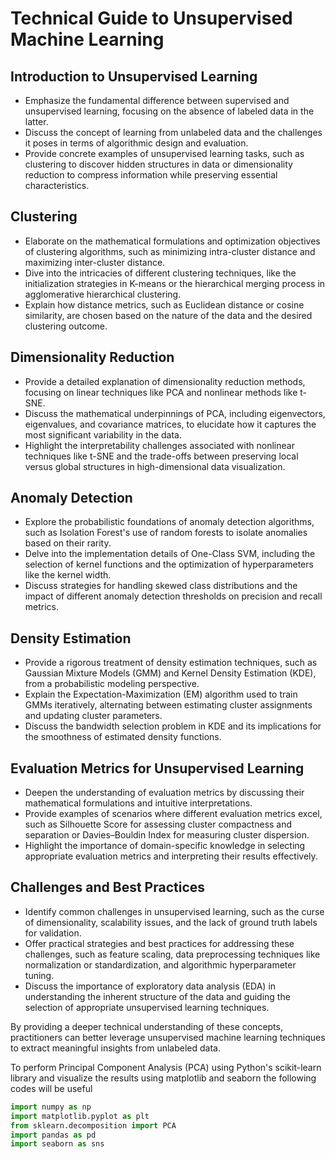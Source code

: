 # Technical Guide to Unsupervised Machine Learning

## Introduction to Unsupervised Learning

- Emphasize the fundamental difference between supervised and unsupervised learning, focusing on the absence of labeled data in the latter.
- Discuss the concept of learning from unlabeled data and the challenges it poses in terms of algorithmic design and evaluation.
- Provide concrete examples of unsupervised learning tasks, such as clustering to discover hidden structures in data or dimensionality reduction to compress information while preserving essential characteristics.

## Clustering

- Elaborate on the mathematical formulations and optimization objectives of clustering algorithms, such as minimizing intra-cluster distance and maximizing inter-cluster distance.
- Dive into the intricacies of different clustering techniques, like the initialization strategies in K-means or the hierarchical merging process in agglomerative hierarchical clustering.
- Explain how distance metrics, such as Euclidean distance or cosine similarity, are chosen based on the nature of the data and the desired clustering outcome.

## Dimensionality Reduction

- Provide a detailed explanation of dimensionality reduction methods, focusing on linear techniques like PCA and nonlinear methods like t-SNE.
- Discuss the mathematical underpinnings of PCA, including eigenvectors, eigenvalues, and covariance matrices, to elucidate how it captures the most significant variability in the data.
- Highlight the interpretability challenges associated with nonlinear techniques like t-SNE and the trade-offs between preserving local versus global structures in high-dimensional data visualization.

## Anomaly Detection

- Explore the probabilistic foundations of anomaly detection algorithms, such as Isolation Forest's use of random forests to isolate anomalies based on their rarity.
- Delve into the implementation details of One-Class SVM, including the selection of kernel functions and the optimization of hyperparameters like the kernel width.
- Discuss strategies for handling skewed class distributions and the impact of different anomaly detection thresholds on precision and recall metrics.

## Density Estimation

- Provide a rigorous treatment of density estimation techniques, such as Gaussian Mixture Models (GMM) and Kernel Density Estimation (KDE), from a probabilistic modeling perspective.
- Explain the Expectation-Maximization (EM) algorithm used to train GMMs iteratively, alternating between estimating cluster assignments and updating cluster parameters.
- Discuss the bandwidth selection problem in KDE and its implications for the smoothness of estimated density functions.

## Evaluation Metrics for Unsupervised Learning

- Deepen the understanding of evaluation metrics by discussing their mathematical formulations and intuitive interpretations.
- Provide examples of scenarios where different evaluation metrics excel, such as Silhouette Score for assessing cluster compactness and separation or Davies–Bouldin Index for measuring cluster dispersion.
- Highlight the importance of domain-specific knowledge in selecting appropriate evaluation metrics and interpreting their results effectively.

## Challenges and Best Practices

- Identify common challenges in unsupervised learning, such as the curse of dimensionality, scalability issues, and the lack of ground truth labels for validation.
- Offer practical strategies and best practices for addressing these challenges, such as feature scaling, data preprocessing techniques like normalization or standardization, and algorithmic hyperparameter tuning.
- Discuss the importance of exploratory data analysis (EDA) in understanding the inherent structure of the data and guiding the selection of appropriate unsupervised learning techniques.

By providing a deeper technical understanding of these concepts, practitioners can better leverage unsupervised machine learning techniques to extract meaningful insights from unlabeled data.

To perform Principal Component Analysis (PCA) using Python's scikit-learn library and visualize the results using matplotlib and seaborn the following codes will be useful

```python
import numpy as np
import matplotlib.pyplot as plt 
from sklearn.decomposition import PCA
import pandas as pd
import seaborn as sns
```
